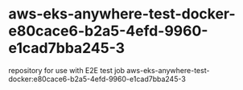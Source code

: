 # aws-eks-anywhere-test-docker-e80cace6-b2a5-4efd-9960-e1cad7bba245-3
repository for use with E2E test job aws-eks-anywhere-test-docker:e80cace6-b2a5-4efd-9960-e1cad7bba245-3
